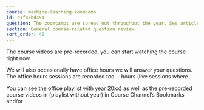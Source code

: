 ```yaml
---
course: machine-learning-zoomcamp
id: e1f45bd454
question: The zoomcamps are spread out throughout the year. See article
section: General course-related question review
sort_order: 40
---
```


The course videos are pre-recorded, you can start watching the course right now.

We will also occasionally have office hours we will answer your questions. The office hours sessions are recorded too. -  hours (live sessions where

You can see the office playlist with year 20xx) as well as the pre-recorded course videos in (playlist without year) in Course Channel’s Bookmarks and/or

